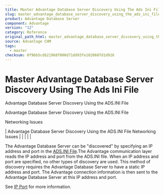 ```yaml
---
title: Master Advantage Database Server Discovery Using The Ads Ini File
slug: master_advantage_database_server_discovery_using_the_ads_ini_file
product: Advantage Database Server
component: Advantage
version: "12"
category: Reference
original_path_html: master_advantage_database_server_discovery_using_the_ads_ini_file.htm
source: Advantage CHM
tags:
  - master
checksum: 0f96b5cdb21968f000d71dd93fe1020607d1d916
---
```


# Master Advantage Database Server Discovery Using The Ads Ini File

Advantage Database Server Discovery Using the ADS.INI File

Advantage Database Server Discovery Using the ADS.INI File

Networking Issues

| Advantage Database Server Discovery Using the ADS.INI File  Networking Issues |  |  |  |  |

The Advantage Database Server can be "discovered" by specifying an IP address and port in the [ADS.INI File](master_ads_ini_file_support.md).The Advantage communication layer reads the IP address and port from the ADS.INI file. When an IP address and port are specified, no other types of discovery are used. This method of discovery requires the Advantage Database Server to have a static IP address and port. The Advantage connection information is then sent to the Advantage Database Server at this IP address and port.

See [IP Port](master_ip_port.md) for more information.
